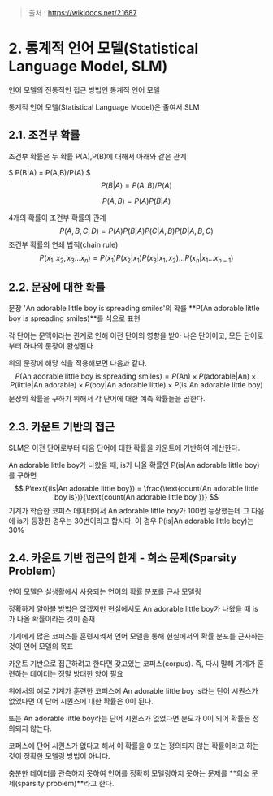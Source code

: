 > 출처 : https://wikidocs.net/21687



# 2. 통계적 언어 모델(Statistical Language Model, SLM)

언어 모델의 전통적인 접근 방법인 통계적 언어 모델

통계적 언어 모델(Statistical Language Model)은 줄여서 SLM



## 2.1. 조건부 확률

조건부 확률은 두 확률 P(A),P(B)에 대해서 아래와 같은 관계

$ P(B|A) = P(A,B)/P(A) $
$$
P(B|A) = P(A,B)/P(A)
$$

$$
P(A,B) = P(A)P(B|A)
$$

4개의 확률이 조건부 확률의 관계
$$
P(A,B,C,D) = P(A)P(B|A)P(C|A,B)P(D|A,B,C)
$$
조건부 확률의 연쇄 법칙(chain rule)
$$
P(x_1, x_2, x_3 ... x_n) = P(x_1)P(x_2|x_1)P(x_3|x_1,x_2)...P(x_n|x_1 ... x_{n-1})
$$


## 2.2. **문장에 대한 확률**

문장 'An adorable little boy is spreading smiles'의 확률 **P(An adorable little boy is spreading smiles)**를 식으로 표현

각 단어는 문맥이라는 관계로 인해 이전 단어의 영향을 받아 나온 단어이고, 모든 단어로부터 하나의 문장이 완성된다. 

위의 문장에 해당 식을 적용해보면 다음과 같다.
$$
P(\text{An adorable little boy is spreading smiles}) = P(\text{An})  ×  P(\text{adorable|An})  ×  P(\text{little|An adorable})  ×  P(\text{boy|An adorable little})
         ×  P(\text{is|An adorable little boy})
$$
문장의 확률을 구하기 위해서 각 단어에 대한 예측 확률들을 곱한다.



## 2.3. **카운트 기반의 접근**

SLM은 이전 단어로부터 다음 단어에 대한 확률을 카운트에 기반하여 계산한다.

An adorable little boy가 나왔을 때, is가 나올 확률인 P(is|An adorable little boy)를 구하면
$$
P\text{(is|An adorable little boy}) = \frac{\text{count(An adorable little boy is})}{\text{count(An adorable little boy })}
$$
기계가 학습한 코퍼스 데이터에서 An adorable little boy가 100번 등장했는데 그 다음에 is가 등장한 경우는 30번이라고 합시다. 이 경우 P(is|An adorable little boy)는 30%



## 2.4. **카운트 기반 접근의 한계 - 희소 문제(Sparsity Problem)**

언어 모델은 실생활에서 사용되는 언어의 확률 분포를 근사 모델링

정확하게 알아볼 방법은 없겠지만 현실에서도 An adorable little boy가 나왔을 때 is가 나올 확률이라는 것이 존재

기계에게 많은 코퍼스를 훈련시켜서 언어 모델을 통해 현실에서의 확률 분포를 근사하는 것이 언어 모델의 목표

카운트 기반으로 접근하려고 한다면 갖고있는 코퍼스(corpus). 즉, 다시 말해 기계가 훈련하는 데이터는 정말 방대한 양이 필요

위에서의 예로 기계가 훈련한 코퍼스에 An adorable little boy is라는 단어 시퀀스가 없었다면 이 단어 시퀀스에 대한 확률은 0이 된다.

또는 An adorable little boy라는 단어 시퀀스가 없었다면 분모가 0이 되어 확률은 정의되지 않는다.

코퍼스에 단어 시퀀스가 없다고 해서 이 확률을 0 또는 정의되지 않는 확률이라고 하는 것이 정확한 모델링 방법이 아니다.

충분한 데이터를 관측하지 못하여 언어를 정확히 모델링하지 못하는 문제를 **희소 문제(sparsity problem)**라고 한다.